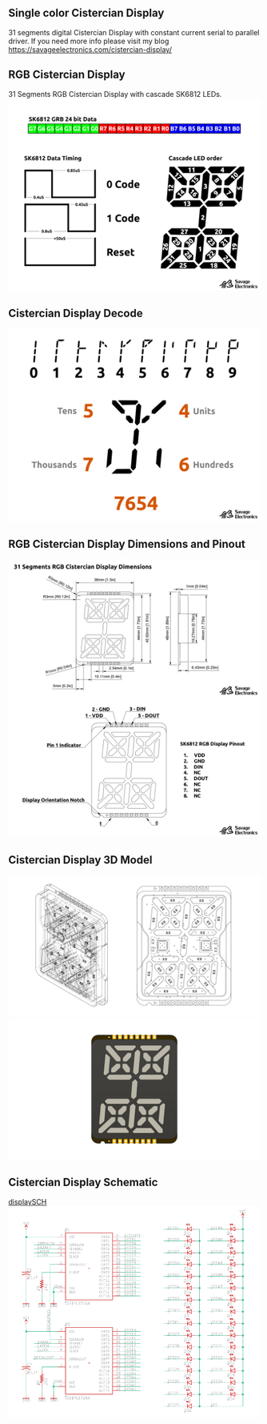 ## Single color Cistercian Display
31 segments digital Cistercian Display with constant current serial to parallel driver. If you need more info please visit my blog https://savageelectronics.com/cistercian-display/

## RGB Cistercian Display
31 Segments RGB Cistercian Display with cascade SK6812 LEDs.
![displayDriving](https://github.com/JosueAGtz/cistercianDisplay/blob/main/Media/SK6812%20Driving%20data.png?raw=true)

## Cistercian Display Decode
![displayDecode](https://github.com/JosueAGtz/cistercianDisplay/blob/main/Media/Cistercian%20decode.png?raw=true)

## RGB Cistercian Display Dimensions and Pinout
![displayDimensions](https://github.com/JosueAGtz/cistercianDisplay/blob/main/Media/Display%20Dimensions.png?raw=true)
![displayPinout](https://github.com/JosueAGtz/cistercianDisplay/blob/main/Media/Display%20pinout.png?raw=true)

## Cistercian Display 3D Model
![displayISOMesh](https://github.com/JosueAGtz/CistercianDisplay/blob/main/Media/Cistercian%20Display%20ISO.png)
![display3D](https://github.com/JosueAGtz/CistercianDisplay/blob/main/Media/Cistercian%20Display.png)

## Cistercian Display Schematic
[displaySCH](https://github.com/JosueAGtz/cistercianDisplay/blob/main/Media/RGB%20Cistercian%20Display%20Sch.png?raw=true)
![displaySCH](https://github.com/JosueAGtz/CistercianDisplay/blob/main/Media/CistercianSch.png)
